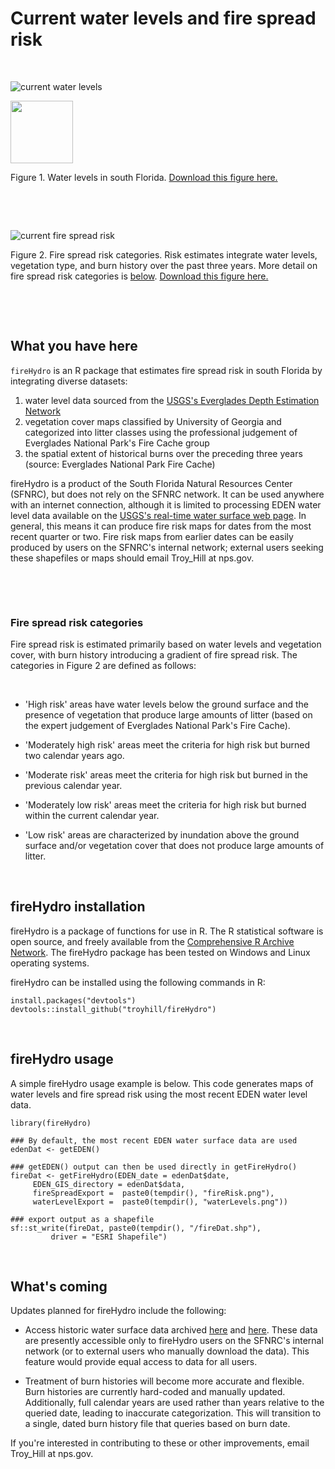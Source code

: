 # Current water levels and fire spread risk

&nbsp;

![current water levels]({{site.url}}/figures/waterLevels.png)

<img src="{{site.url}}/figures/waterLevels.png" width="100">


Figure 1. Water levels in south Florida. [Download this figure here.](../docs/figures/waterLevels.png)


&nbsp;

&nbsp;


![current fire spread risk]({{site.url}}/figures/fireRisk.png)

Figure 2. Fire spread risk categories. Risk estimates integrate water levels, vegetation type, and burn history over the past three years. More detail on fire spread risk categories is [below](#fire-spread-risk-categories). [Download this figure here.](../docs/figures/fireRisk.png)

&nbsp;

&nbsp;



## What you have here

`fireHydro` is an R package that estimates fire spread risk in south Florida by integrating diverse datasets:
1. water level data sourced from the [USGS's Everglades Depth Estimation Network](https://sofia.usgs.gov/eden/models/real-time.php)
2. vegetation cover maps classified by University of Georgia and categorized into litter classes using the professional judgement of Everglades National Park's Fire Cache group
3. the spatial extent of historical burns over the preceding three years (source: Everglades National Park Fire Cache)


fireHydro is a product of the South Florida Natural Resources Center (SFNRC), but does not rely on the SFNRC network. It can be used anywhere with an internet connection, although it is limited to processing EDEN water level data available on the [USGS's real-time water surface web page](https://sofia.usgs.gov/eden/models/real-time.php). In general, this means it can produce fire risk maps for dates from the most recent quarter or two. Fire risk maps from earlier dates can be easily produced by users on the SFNRC's internal network; external users seeking these shapefiles or maps should email Troy_Hill at nps.gov.

&nbsp;

&nbsp;


### Fire spread risk categories

Fire spread risk is estimated primarily based on water levels and vegetation cover, with burn history introducing a gradient of fire spread risk. The categories in Figure 2 are defined as follows:

&nbsp; 

* 'High risk' areas have water levels below the ground surface and the presence of vegetation that produce large amounts of litter (based on the expert judgement of Everglades National Park's Fire Cache).

* 'Moderately high risk' areas meet the criteria for high risk but burned two calendar years ago.

* 'Moderate risk' areas meet the criteria for high risk but burned in the previous calendar year.

* 'Moderately low risk' areas meet the criteria for high risk but burned within the current calendar year.

* 'Low risk' areas are characterized by inundation above the ground surface and/or vegetation cover that does not produce large amounts of litter.

&nbsp;

## fireHydro installation

fireHydro is a package of functions for use in R. The R statistical software is open source, and freely available from the [Comprehensive R Archive Network](https://cran.r-project.org/). The fireHydro package has been tested on Windows and Linux operating systems.

fireHydro can be installed using the following commands in R:

```
install.packages("devtools")
devtools::install_github("troyhill/fireHydro")
```

&nbsp;


## fireHydro usage

A simple fireHydro usage example is below. This code generates maps of water levels and fire spread risk using the most recent EDEN water level data.

```
library(fireHydro)

### By default, the most recent EDEN water surface data are used
edenDat <- getEDEN()
 
### getEDEN() output can then be used directly in getFireHydro()
fireDat <- getFireHydro(EDEN_date = edenDat$date, 
     EDEN_GIS_directory = edenDat$data,
     fireSpreadExport =  paste0(tempdir(), "fireRisk.png"),
     waterLevelExport =  paste0(tempdir(), "waterLevels.png"))
     
### export output as a shapefile
sf::st_write(fireDat, paste0(tempdir(), "/fireDat.shp"), 
         driver = "ESRI Shapefile")

```


&nbsp;

      

## What's coming

Updates planned for fireHydro include the following:

* Access historic water surface data archived [here](https://sofia.usgs.gov/eden/models/watersurfacemod_download.php) and [here](https://sofia.usgs.gov/eden/models/watersurfacemod_download_1990s.php). These data are presently accessible only to fireHydro users on the SFNRC's internal network (or to external users who manually download the data). This feature would provide equal access to data for all users.

* Treatment of burn histories will become more accurate and flexible. Burn histories are currently hard-coded and manually updated. Additionally, full calendar years are used rather than years relative to the queried date, leading to inaccurate categorization. This will transition to a single, dated burn history file that queries based on burn date.

If you're interested in contributing to these or other improvements, email Troy_Hill at nps.gov.
